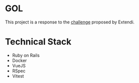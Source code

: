 # GOL
This project is a response to the [challenge](CHALLENGE.md) proposed by Extendi.

# Technical Stack
- Ruby on Rails
- Docker
- VueJS
- RSpec
- Vitest

